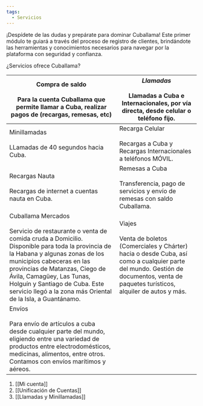 ```yaml
---
tags:
  - Servicios
---
```

¡Despídete de las dudas y prepárate para dominar Cuballama! Este primer módulo te guiará a través del proceso de registro de clientes, brindándote las herramientas y conocimientos necesarios para navegar por la plataforma con seguridad y confianza.

¿Servicios ofrece Cuballama?


| Compra de saldo <br><br>Para la cuenta Cuballama que permite llamar a Cuba, realizar pagos de (recargas, remesas, etc)                                                                                                                                                                                                                                 | *Llamadas*<br><br>Llamadas a Cuba e Internacionales, por vía directa, desde celular o teléfono fijo.                                                                                               |
| ------------------------------------------------------------------------------------------------------------------------------------------------------------------------------------------------------------------------------------------------------------------------------------------------------------------------------------------------------ | -------------------------------------------------------------------------------------------------------------------------------------------------------------------------------------------------- |
| Minillamadas<br><br>LLamadas de 40 segundos hacia Cuba.                                                                                                                                                                                                                                                                                                | Recarga Celular<br><br>Recargas a Cuba y Recargas Internacionales a teléfonos MÓVIL.                                                                                                               |
| Recargas Nauta<br><br>Recargas de internet a cuentas nauta en Cuba.                                                                                                                                                                                                                                                                                    | Remesas a Cuba<br><br>Transferencia, pago de servicios y envío de remesas con saldo Cuballama.                                                                                                     |
| Cuballama Mercados<br><br>Servicio de restaurante o venta de comida cruda a Domicilio. Disponible para toda la provincia de la Habana y algunas zonas de los municipios cabeceras en las provincias de Matanzas, Ciego de Ávila, Camagüey, Las Tunas, Holguín y Santiago de Cuba. Este servicio llegó a la zona más Oriental de la Isla, a Guantánamo. | Viajes<br><br>Venta de boletos (Comerciales y Chárter) hacia o desde Cuba, así como a cualquier parte del mundo. Gestión de documentos, venta de paquetes turísticos, alquiler de autos y más.<br> |
| Envíos<br><br>Para envío de artículos a cuba desde cualquier parte del mundo, eligiendo entre una variedad de productos entre electrodomésticos, medicinas, alimentos, entre otros. Contamos con envíos marítimos y aéreos.                                                                                                                            |                                                                                                                                                                                                    |

1. [[Mi cuenta]]
2. [[Unificación de Cuentas]]
3. [[Llamadas y Minillamadas]]
